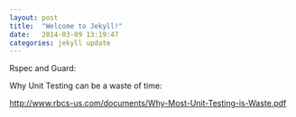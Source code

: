 ```yaml
---
layout: post
title:  "Welcome to Jekyll!"
date:   2014-03-09 13:19:47
categories: jekyll update
---
```


Rspec and Guard:

Why Unit Testing can be a waste of time:

http://www.rbcs-us.com/documents/Why-Most-Unit-Testing-is-Waste.pdf